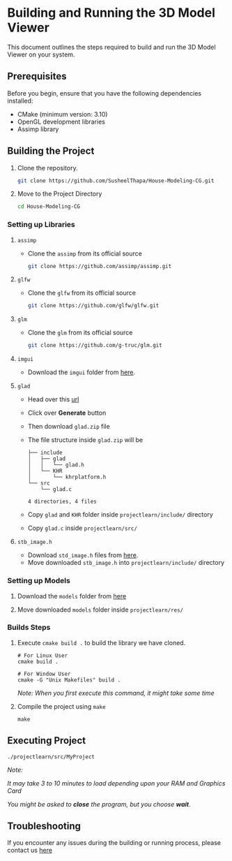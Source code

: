 # Building and Running the 3D Model Viewer

This document outlines the steps required to build and run the 3D Model Viewer on your system.

## Prerequisites

Before you begin, ensure that you have the following dependencies installed:

- CMake (minimum version: 3.10)
- OpenGL development libraries
- Assimp library

## Building the Project

1. Clone the repository.

   ```sh
   git clone https://github.com/SusheelThapa/House-Modeling-CG.git
   ```

2. Move to the Project Directory

   ```sh
   cd House-Modeling-CG
   ```

### Setting up Libraries

1. `assimp`

   - Clone the `assimp` from its official source

     ```bash
     git clone https://github.com/assimp/assimp.git
     ```

2. `glfw`

   - Clone the `glfw` from its official source

     ```bash
     git clone https://github.com/glfw/glfw.git
     ```

3. `glm`

   - Clone the `glm` from its official source

     ```bash
     git clone https://github.com/g-truc/glm.git
     ```

4. `imgui`

   - Download the `imgui` folder from [here](https://drive.google.com/drive/folders/1FZn9a0Ud0LNCRrs_HPmCfizxk3lFqF3y?usp=sharing).

5. `glad`

   - Head over this [url](https://glad.dav1d.de/#language=c&specification=gl&api=gl%3D4.0&api=gles1%3Dnone&api=gles2%3Dnone&api=glsc2%3Dnone&profile=core&extensions=GL_INTEL_blackhole_render&extensions=GL_INTEL_conservative_rasterization&extensions=GL_INTEL_fragment_shader_ordering&extensions=GL_INTEL_framebuffer_CMAA&extensions=GL_INTEL_map_texture&extensions=GL_INTEL_parallel_arrays&extensions=GL_INTEL_performance_query&loader=on)
   - Click over **Generate** button
   - Then download `glad.zip` file
   - The file structure inside `glad.zip` will be

     ```
     ├── include
     │   ├── glad
     │   │   └── glad.h
     │   └── KHR
     │       └── khrplatform.h
     └── src
         └── glad.c

     4 directories, 4 files
     ```

   - Copy `glad` and `KHR` folder inside `projectlearn/include/` directory
   - Copy `glad.c` inside `projectlearn/src/`

6. `stb_image.h`

   - Download `std_image.h` files from [here](https://github.com/nothings/stb/blob/master/stb_image.h).
   - Move downloaded `stb_image.h` into `projectlearn/include/` directory

### Setting up Models

1. Download the `models` folder from [here](https://drive.google.com/drive/folders/1FZn9a0Ud0LNCRrs_HPmCfizxk3lFqF3y?usp=sharing)

2. Move downloaded `models` folder inside `projectlearn/res/`

### Builds Steps

1. Execute `cmake build .` to build the library we have cloned.

   ```terminal
   # For Linux User
   cmake build .

   # For Window User
   cmake -G "Unix Makefiles" build .
   ```

   _Note: When you first execute this command, it might take some time_

2. Compile the project using `make`

   ```terminal
   make
   ```

## Executing Project

```terminal
./projectlearn/src/MyProject
```

   <i>
   Note:

It may take 3 to 10 minutes to load depending upon your RAM and Graphics Card

You might be asked to **close** the program, but you choose **wait**.
</i>

## Troubleshooting

If you encounter any issues during the building or running process, please contact us [here](./README.md#contact)
